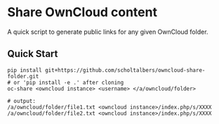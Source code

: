 # Share OwnCloud content

A quick script to generate public links for any given OwnCloud folder.

## Quick Start

```
pip install git+https://github.com/scholtalbers/owncloud-share-folder.git
# or 'pip install -e .' after cloning
oc-share <owncloud instance> <username> </a/owncloud/folder>

# output:
/a/owncloud/folder/file1.txt <owncloud instance>/index.php/s/XXXX
/a/owncloud/folder/file2.txt <owncloud instance>/index.php/s/XXXX
```
